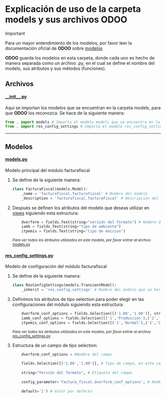 # Explicación de uso de la carpeta models y sus archivos ODOO

>[!IMPORTANT]
> Para un mayor entendimiento de los modelos, por favor leer la documentación oficial de **ODOO** sobre [modelos](https://www.odoo.com/documentation/16.0/developer/tutorials/getting_started/04_basicmodel.html)

**ODOO** guarda los modelos en esta carpeta, donde cada uno es hecho de manera separada como un archivo .py, en el cual se define el nombre del modelo, sus atributos y sus métodos (funciones).

## Archivos
#### [\_\_init\_\_.py](__init__.py)

Aquí se importan los modelos que se encuentran en la carpeta models, para que **ODOO** los reconozca. Se hace de la siguiente manera:
~~~Python
from . import models # Importa el modelo models que se encuentra en la carpeta models
from . import res_config_settings # Importa el modelo res_config_settings que se encuentra en la carpeta models
~~~
___
## Modelos
#### [models.py](models.py) 
Modelo principal del módulo facturafiscal
1. Se define de la siguiente manera:
    ~~~Python
    class FacturaFiscal(models.Model):
        _name = 'facturafiscal.facturafiscal' # Nombre del modelo
        _description = 'facturafiscal.facturafiscal' # Descripción del modelo
    ~~~ 


2. Después se definen los atributos del modelo que deseas utilizar en [views](../views/README.md) siguiendo esta estructura:
    ~~~Python
        dverform = fields.Text(string="versión del formato") # Nombre del atributo, tipo de dato, etiqueta del campo
        iamb = fields.Text(string="tipo de ambiente") 
        itpemis = fields.Text(string="tipo de emision")
    ~~~
    <sub>_Para ver todos los atributos utilizados en este modelo, por favor entrar al archivo_ [models.py](models.py)</sub>


#### [res_config_settings.py](res_config_settings.py)
Modelo de configuración del módulo facturafiscal
1. Se define de la siguiente manera:
    ~~~Python
    class ResConfigSettings(models.TransientModel):
        _inherit = 'res.config.settings' # Nombre del modelo que se hereda
    ~~~

2. Definimos los atributos de tipo selection para poder elegir en las configuraciones del módulo siguiendo esta estructura:
    ~~~Python
        dverform_conf_options = fields.Selection([('1.00','1.00')], string="Versión del formato", config_parameter='factura_fiscal.dverform_conf_options',default='1')
        iamb_conf_options = fields.Selection([('1','Producción'),('2','Pruebas')], string="Tipo de ambiente", config_parameter='factura_fiscal.iamb_conf_options',default='1')
        itpemis_conf_options = fields.Selection([('1','Normal'),('2','Contingencia')], string="Tipo de emisión", config_parameter='factura_fiscal.itpemis_conf_options',default='1')
    ~~~
    <sub>_Para ver todos los atributos utilizados en este modelo, por favor entrar al archivo_ [res_config_settings.py](res_config_settings.py)</sub>

3. Estructura de un campo de tipo selection:
    ~~~Python
        dverform_conf_options = #Nombre del campo
        
        fields.Selection([('1.00','1.00')], # Tipo de campo, en este caso es un selection, donde se le pasa una lista de tuplas con los valores que se pueden elegir, y el valor que se guarda en la base de datos.
        
        string="Versión del formato", # Etiqueta del campo
        
        config_parameter='factura_fiscal.dverform_conf_options', # Nombre del parámetro de configuración que se guarda en la base de datos
        
        default='1') # Valor por defecto
    ~~~

